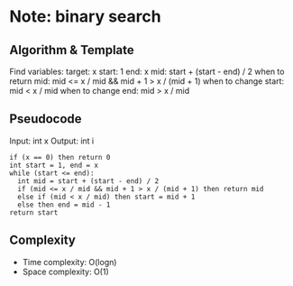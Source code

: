 # Note: binary search
## Algorithm & Template
Find variables:
target: x
start: 1
end: x
mid: start + (start - end) / 2
when to return mid: mid <= x / mid && mid + 1 > x / (mid + 1) 
when to change start: mid < x / mid
when to change end: mid > x / mid
## Pseudocode
Input: int x
Output: int i
```
if (x == 0) then return 0
int start = 1, end = x
while (start <= end):
  int mid = start + (start - end) / 2
  if (mid <= x / mid && mid + 1 > x / (mid + 1) then return mid
  else if (mid < x / mid) then start = mid + 1
  else then end = mid - 1
return start
```
## Complexity
- Time complexity: O(logn)
- Space complexity: O(1)
